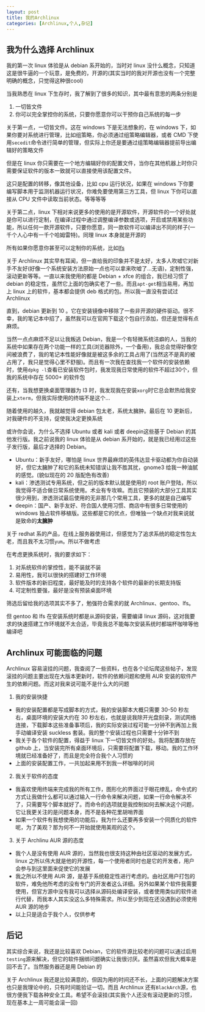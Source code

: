 ```yaml
---
layout: post
title: 我的Archlinux
categories: [Archlinux,个人,杂记]
---
```


## 我为什么选择 Archlinux

我的第一次 linux 体验是从 debian 系开始的，当时对 linux 没什么概念，只知道这是很牛逼的一个玩意，是免费的，开源的(其实当时的我对开源也没有一个完整明确的概念，只觉得这种很cool)

当我熟悉在 linux 下生存时，我了解到了很多的知识，其中最有意思的两条分别是

1. 一切皆文件
2. 你可以完全掌控你的系统，只要你愿意你可以干预你自己系统的每一步

关于第一点，一切皆文件。这在 windows 下是无法想象的，在 windows 下，如果你要对系统进行管理，比如组策略，你必须通过组策略编辑器，或者 CMD 下使用`secedit`命令进行简单的管理，但实际上你还是要通过组策略编辑器提前导出编辑好的策略文件

但是在 linux 你只需要在一个地方编辑好你的配置文件，当你在其他机器上时你只需要保证软件的版本一致就可以直接使用该配置文件。

这只是配置的转移，像其他设备，比如 cpu 运行状况，如果在 windows 下你要编写脚本用于监测机器运行状况，你难免要使用第三方工具，但 linux 下你可以直接从 CPU 文件中读取当前状态。等等等等

关于第二点，linux 下相对来说更多的使用的是开源软件，开源软件的一个好处就是你可以进行定制，在编译过程中通过调整编译参数或选项，开启或禁用某些功能，所以任何一款开源软件，只要你愿意，同一款软件可以编译出不同的样子(一千个人心中有一千个哈姆雷特)。同理 linux 本身就是开源的

所有如果你愿意你甚至可以定制你的系统，比如[lfs](http://www.linuxfromscratch.org/lfs/)

关于 Archlinux 其实早有耳闻，但一直给我的印象并不是太好，太多人吹嘘它对新手不友好(好像一个系统安装方法原始一点也可以拿来吹嘘了...无语)，定制性强，滚动更新等等。一直以来我使用的都是 Debian + xfce 的组合，我已经习惯了 debian 的稳定性，虽然它上面的包确实老了一些。而且`apt-get`相当易用，再加上 linux 上的软件，基本都会提供 deb 格式的包。所以我一直没有尝试过 Archlinux

直到，debian 更新到 10 。它在安装镜像中移除了一些非开源的硬件驱动。很不幸，我的笔记本中招了，虽然我可以在官网下载这个包自行添加，但还是觉得有点麻烦。

当然一点点麻烦不足以让我叛逃 Debian，我是一个有轻微系统洁癖的人，当我的系统中如果存在两个功能一样的工具(浏览器除外，一个备用)，我总会觉得好像空间被浪费了，我的笔记本性能好像就是被这多余的工具占用了(当然这不是真的被占用了，我只是觉得心里不舒服)。而且有一次我在查找我一个软件的安装依赖时，使用`dpkg -l`查看已安装软件包时，我发现我日常使用的软件不超过30个，但我的系统中存在 5000+ 的软件包

还有，当我想更换桌面管理器为 I3 时，我发现我在安装`xorg`时它总会默热给我安装上`xterm`，但我实际使用的终端不是这个...

随着使用的越久，我就越觉得 debian 包太老，系统太臃肿。最后在 10 更新后，对我硬件的不支持，促使我决定更换系统

或许你会说，为什么不选择 Ubuntu 或者 kali 或者 deepin这些基于 Debian 的其他发行版。我之前说我的 linux 体验是从 debian 系开始的，就是我已经用过这些子发行版，最后才选择的 Debian。

- Ubuntu：新手友好，哪怕是 linux 世界最麻烦的英伟达显卡驱动都为你自动装好，但它太臃肿了和它的系统未知错误让我不胜其扰，gnome3 给我一种油腻的感觉。(貌似现在的 20 版配色有改善)
- kali：渗透测试专用系统，但之前的版本默认就是使用的 root 账户登陆，所以我觉得不适合做日常系统使用。术业有专攻嘛。而且它预装的大部分工具其实很少用到，渗透测试最后使用的无非那几个常用工具，更多的就是自己编写
- deepin：国产、新手友好、符合国人使用习惯、商店中有很多日常使用的 windows 独占软件移植版。这些都是它的优点，但唯独一个缺点对我来说就是致命的**太臃肿**

关于 redhat 系的产品，在线上服务器使用过，但感觉为了追求系统的稳定性包太老，而且我不太习惯`yum`。所以不做考虑

在考虑更换系统时，我的要求如下：

1. 对系统软件的掌控性，能不装就不装
2. 易用性，我可以很快的搭建好工作环境
3. 软件版本的新旧程度，最好能及时的支持各个软件的最新的长期支持版
4. 可定制性要强，最好是没有预装桌面环境

筛选后留给我的选项其实不多了，勉强符合需求的就 Archlinux、gentoo、lfs。

但 gentoo 和 lfs 在安装系统时都是从源码安装，需要编译 linux 源码，这对我要求的快速搭建工作环境就不太合适，毕竟我总不能每次安装系统时都端杯咖啡等他编译吧

## Archlinux 可能面临的问题

Archlinux 容易滚挂的问题，我查阅了一些资料，也在各个论坛爬这些帖子，发现滚挂的问题主要出现在大版本更新时，软件的依赖问题和使用 AUR 安装的软件产生的依赖问题。而这对我来说可能不是什么大的问题

1. 我的安装快捷

  - 我的安装配置都是写成脚本的方式，我的安装脚本大概只需要 30-50 秒左右，桌面环境的安装大约在 30 秒左右，也就是说我除开光盘刻录，测试网络连接，下载脚本这些准备事项后，我的实际安装过程可能一分钟不到再加上我手动编译安装 suckless 套装。我的整个安装过程也只需要十分钟不到
  - 我关于各个软件的配置，得益于 linux 下一切皆文件的好处。我将配置存放在 github 上，当安装完所有桌面环境后，只需要将配置下载，移动。我的工作环境就已经准备好了，而且是完全符合我个人习惯的
  - 上面的安装配置工作，一共加起来用不到我一杯咖啡的时间

2. 我关于软件的态度

  - 我喜欢使用终端来完成我的所有工作，图形化的界面过于眼花缭乱，命令式的方式让我做什么都可以通过输入一行命令来解决问题，如果一行命令解决不了，只需要写个脚本就好了。而命令的选项就是我控制如何去解决这个问题，它让我更关注的是问题本身，而不是各种花里胡哨界面
  - 如果一个软件有我想使用的功能后，我为什么还要再多安装一个同质化的软件呢，为了美观？那为何不一开始就使用美观的这个。

3. 关于 Archlinu AUR 源的态度

  - 我个人是没有使用 AUR 源的，当然我也很支持这种由社区驱动的发展方式，linux 之所以伟大就是他的开源性，每一个使用者同时也是它的开发者，用户会参与到这里面来促使它的发展
  - 我之所以不使用 AUR 源，是基于系统稳定性进行考虑的。由社区用户打包的软件，难免他所考虑的没有专门的开发者这么详细。另外如果某个软件我需要使用，但官方源中没有我可以选择从源码处编译安装，或者使用类似的软件进行代替，而我本人其实没这么多特殊需求。所以至少到现在还没遇到必须使用 AUR 源的地步
  - 以上只是适合于我个人，仅供参考

## 后记

其实综合来说，我还是比较喜欢 Debian，它的软件源比较老的问题可以通过启用`testing`源来解决，但它的软件捆绑问题确实让我很讨厌。虽然喜欢但我大概率是回不去了。当然服务器还是用 Debian 的

关于 Archlinux 我还是比较满意的，但因为用的时间还不长，上面的问题解决方案也只是我理论中的，只有时间能验证一切。而且 Archlinux 还有`BlackArch`源，也很方便我下载各种安全工具。希望不会滚挂(其实我个人还没有滚动更新的习惯，现在基本上一周可能会滚一回)




























